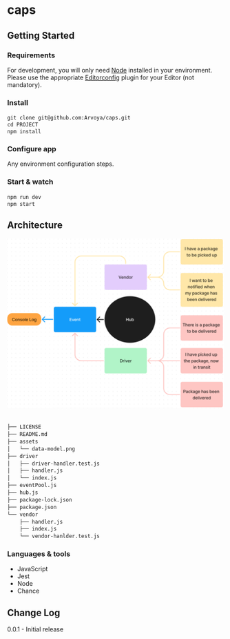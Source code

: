 # caps

## Getting Started

### Requirements

For development, you will only need [Node](http://nodejs.org/) installed in your
environment.
Please use the appropriate [Editorconfig](http://editorconfig.org/) plugin for your
Editor (not mandatory).

### Install

    git clone git@github.com:Arvoya/caps.git
    cd PROJECT
    npm install

### Configure app

Any environment configuration steps.

### Start & watch

    npm run dev
    npm start

## Architecture

![Architecture](./assets/data-model.png)

```bash

├── LICENSE
├── README.md
├── assets
│   └── data-model.png
├── driver
│   ├── driver-handler.test.js
│   ├── handler.js
│   └── index.js
├── eventPool.js
├── hub.js
├── package-lock.json
├── package.json
└── vendor
    ├── handler.js
    ├── index.js
    └── vendor-hanlder.test.js

```

### Languages & tools

* JavaScript
* Jest
* Node
* Chance

## Change Log

0.0.1 - Initial release
